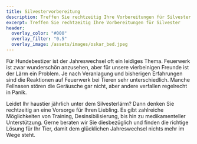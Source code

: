 ```yaml
---
title: Silvestervorbereitung
description: Treffen Sie rechtzeitig Ihre Vorbereitungen für Silvester 
excerpt: Treffen Sie rechtzeitig Ihre Vorbereitungen für Silvester
header:
  overlay_color: "#000"
  overlay_filter: "0.5"
  overlay_image: /assets/images/oskar_bed.jpeg
---
```

Für Hundebestizer ist der Jahreswechsel oft ein leidiges Thema. Feuerwerk ist zwar wunderschön anzusehen, aber für unsere vierbeinigen Freunde ist der Lärm ein Problem. Je nach Veranlagung und bisherigen Erfahrungen sind die Reaktionen auf Feuerwerk bei Tieren sehr unterschiedlich. Manche Fellnasen stören die Geräusche gar nicht, aber andere verfallen regelrecht in Panik. <br />

Leidet Ihr haustier jährlich unter dem Silvesterlärm? Dann denken Sie rechtzeitig an eine Vorsorge für Ihren Liebling. Es gibt zahlreiche Möglichkeiten von Training, Desinsibilisierung, bis hin zu medikamenteller Unterstützung. Gerne beraten wir Sie diesbezüglich und finden die richtige Lösung für Ihr Tier, damit dem glücklichen Jahreswechsel nichts mehr im Wege steht.
